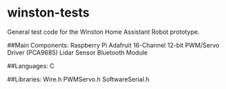 # winston-tests

General test code for the Winston Home Assistant Robot prototype.

##Main Components:
Raspberry Pi
Adafruit 16-Channel 12-bit PWM/Servo Driver (PCA9685)
Lidar Sensor
Bluetooth Module


##Languages:
C

##Libraries:
Wire.h
PWMServo.h
SoftwareSerial.h
